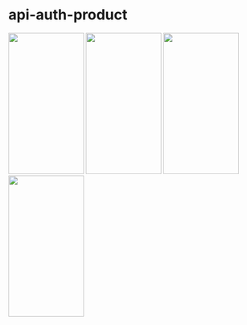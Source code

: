 # api-auth-product

<img src="https://user-images.githubusercontent.com/75699467/163794665-2adf1691-52bb-4b97-9977-25ff01f24c1f.png" width="150" height="280">
<img src="https://user-images.githubusercontent.com/75699467/163794668-38013fb2-ff36-4453-b707-99fc1abf50ac.png" width="150" height="280">
<img src="https://user-images.githubusercontent.com/75699467/163794902-36e9b98f-f698-4ef9-a45e-a404b8d06523.png" width="150" height="280">
<img src="https://user-images.githubusercontent.com/75699467/163794909-f7108290-8fe1-4549-88bb-27b9c950528e.png" width="150" height="280">
